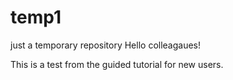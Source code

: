 # temp1
just a temporary repository
Hello colleagaues!

This is a test from the guided tutorial for new users.
